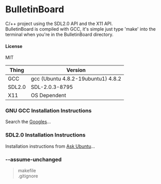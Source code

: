 BulletinBoard
=============

C/++ project using the SDL2.0 API and the X11 API.<br />
BulletinBoard is compiled with GCC, it's simple just type 'make' into the terminal when you're in the BulletinBoard directory.

#### License

MIT

| Thing | Version |
| --- | --- |
| GCC | gcc (Ubuntu 4.8.2-19ubuntu1) 4.8.2 |
| SDL2.0 | SDL-2.0.3-8795 |
| X11 | OS Dependent |

### GNU GCC Installation Instructions

Search the [Googles](http://google.com)...

### SDL2.0 Installation Instructions

Installation instructions from [Ask Ubuntu](http://askubuntu.com/questions/344512/what-is-the-general-procedure-to-install-development-libraries-in-ubuntu)...

### --assume-unchanged
> makefile<br />
> .gitignore<br />


